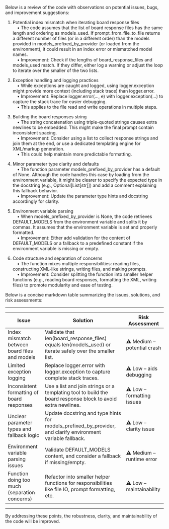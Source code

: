 Below is a review of the code with observations on potential issues, bugs, and improvement suggestions:

1. Potential index mismatch when iterating board response files  
 • The code assumes that the list of board response files has the same length and ordering as models_used. If prompt_from_file_to_file returns a different number of files (or in a different order) than the models provided in models_prefixed_by_provider (or loaded from the environment), it could result in an index error or mismatched model names.  
 • Improvement: Check if the lengths of board_response_files and models_used match. If they differ, either log a warning or adjust the loop to iterate over the smaller of the two lists.

2. Exception handling and logging practices  
 • While exceptions are caught and logged, using logger.exception might provide more context (including stack trace) than logger.error.  
 • Improvement: Replace logger.error(..., e) with logger.exception(...) to capture the stack trace for easier debugging.  
 • This applies to the file read and write operations in multiple steps.

3. Building the board responses string  
 • The string concatenation using triple-quoted strings causes extra newlines to be embedded. This might make the final prompt contain inconsistent spacing.  
 • Improvement: Consider using a list to collect response strings and join them at the end, or use a dedicated templating engine for XML/markup generation.  
 • This could help maintain more predictable formatting.

4. Minor parameter type clarity and defaults  
 • The function parameter models_prefixed_by_provider has a default of None. Although the code handles this case by loading from the environment variable, it might be clearer to specify the expected type in the docstring (e.g., Optional[List[str]]) and add a comment explaining this fallback behavior.  
 • Improvement: Update the parameter type hints and docstring accordingly for clarity.

5. Environment variable parsing  
 • When models_prefixed_by_provider is None, the code retrieves DEFAULT_MODELS from the environment variable and splits it by commas. It assumes that the environment variable is set and properly formatted.  
 • Improvement: Either add validation for the content of DEFAULT_MODELS or a fallback to a predefined constant if the environment variable is missing or empty.

6. Code structure and separation of concerns  
 • The function mixes multiple responsibilities: reading files, constructing XML-like strings, writing files, and making prompts.  
 • Improvement: Consider splitting the function into smaller helper functions (e.g., reading board responses, formatting the XML, writing files) to promote modularity and ease of testing.

Below is a concise markdown table summarizing the issues, solutions, and risk assessments:

-------------------------------------------
| Issue                                       | Solution                                                                                                       | Risk Assessment          |
|---------------------------------------------|----------------------------------------------------------------------------------------------------------------|--------------------------|
| Index mismatch between board files and models| Validate that len(board_response_files) equals len(models_used) or iterate safely over the smaller list.         | ⚠️ Medium – potential crash |
| Limited exception logging                   | Replace logger.error with logger.exception to capture complete stack traces.                                    | ⚠️ Low – aids debugging  |
| Inconsistent formatting of board responses  | Use a list and join strings or a templating tool to build the board response block to avoid extra newlines.      | ⚠️ Low – formatting issues|
| Unclear parameter types and fallback logic  | Update docstring and type hints for models_prefixed_by_provider, and clarify environment variable fallback.      | ⚠️ Low – clarity issue    |
| Environment variable parsing issues         | Validate DEFAULT_MODELS content, and consider a fallback if missing/empty.                                       | ⚠️ Medium – runtime error |
| Function doing too much (separation concerns)| Refactor into smaller helper functions for responsibilities like file IO, prompt formatting, etc.                | ⚠️ Low – maintainability   |
-------------------------------------------

By addressing these points, the robustness, clarity, and maintainability of the code will be improved.